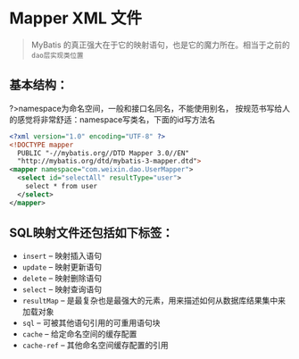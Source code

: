 # Mapper XML 文件

> MyBatis 的真正强大在于它的映射语句，也是它的魔力所在。相当于之前的`dao层实现类位置`

## 基本结构：

?>namespace为命名空间，一般和接口名同名，不能使用别名，
按规范书写给人的感觉将非常舒适：namespace写类名，下面的id写方法名

```xml
<?xml version="1.0" encoding="UTF-8" ?>
<!DOCTYPE mapper
  PUBLIC "-//mybatis.org//DTD Mapper 3.0//EN"
  "http://mybatis.org/dtd/mybatis-3-mapper.dtd">
<mapper namespace="com.weixin.dao.UserMapper">
  <select id="selectAll" resultType="user">
    select * from user
  </select>
</mapper>
```

## SQL映射文件还包括如下标签：

- `insert` – 映射插入语句
- `update` – 映射更新语句
- `delete` – 映射删除语句
- `select` – 映射查询语句
- `resultMap` – 是最复杂也是最强大的元素，用来描述如何从数据库结果集中来加载对象
- `sql` – 可被其他语句引用的可重用语句块
- `cache` – 给定命名空间的缓存配置
- `cache-ref` – 其他命名空间缓存配置的引用
